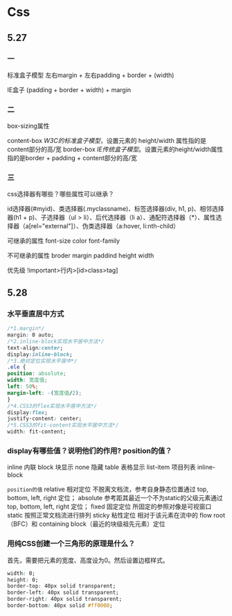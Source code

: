 # Css

## 5.27

### 一

标准盒子模型
左右margin + 左右padding + border + (width)

IE盒子
(padding + border + width) + margin

### 二

box-sizing属性

content-box *W3C的标准盒子模型*，设置元素的 height/width 属性指的是content部分的高/宽
border-box *IE传统盒子模型*。设置元素的height/width属性指的是border + padding + content部分的高/宽

### 三

css选择器有哪些？哪些属性可以继承？

id选择器(#myid)、类选择器(.myclassname)、标签选择器(div, h1, p)、相邻选择器(h1 + p)、子选择器（ul > li）、后代选择器（li a）、通配符选择器（*）、属性选择器（a[rel="external"]）、伪类选择器（a:hover, li:nth-child）

可继承的属性
font-size color font-family

不可继承的属性
broder margin paddind height width

优先级
!important>行内>[id>class>tag]

## 5.28

### 水平垂直居中方式

```css
/*1.margin*/
margin: 0 auto;
/*2.inline-block实现水平居中方法*/
text-align:center;
display:inline-block;
/*3.绝对定位实现水平居中*/
.ele {
position: absolute;
width: 宽度值;
left: 50%;
margin-left: -(宽度值/2);
}
/*4.CSS3的flex实现水平居中方法*/
display:flex;
justify-content: center;
/*5.CSS3的fit-content实现水平居中方法*/
width: fit-content;
```

### display有哪些值？说明他们的作用? position的值？

inline 内联
block  块显示
none 隐藏
table 表格显示
list-item 项目列表
inline-block

`position的值`
relative 相对定位 不脱离文档流，参考自身静态位置通过 top, bottom, left, right 定位；
absolute 参考距其最近一个不为static的父级元素通过top, bottom, left, right 定位；
fixed 固定定位 所固定的参照对像是可视窗口
static 按照正常文档流进行排列
sticky 粘性定位 相对于该元素在流中的 flow root（BFC）和 containing block（最近的块级祖先元素）定位

### 用纯CSS创建一个三角形的原理是什么？

首先，需要把元素的宽度、高度设为0。然后设置边框样式。

```css
width: 0;
height: 0;
border-top: 40px solid transparent;
border-left: 40px solid transparent;
border-right: 40px solid transparent;
border-bottom: 40px solid #ff0000;
```

